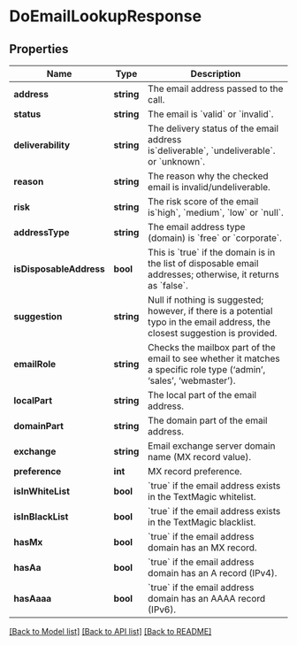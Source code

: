 # DoEmailLookupResponse

## Properties
Name | Type | Description | Notes
------------ | ------------- | ------------- | -------------
**address** | **string** | The email address passed to the call. | 
**status** | **string** | The email is &#x60;valid&#x60; or &#x60;invalid&#x60;. | 
**deliverability** | **string** | The delivery status of the email address is&#x60;deliverable&#x60;, &#x60;undeliverable&#x60;. or &#x60;unknown&#x60;. | 
**reason** | **string** | The reason why the checked email is invalid/undeliverable. | 
**risk** | **string** | The risk score of the email is&#x60;high&#x60;, &#x60;medium&#x60;, &#x60;low&#x60; or &#x60;null&#x60;. | 
**addressType** | **string** | The email address type (domain) is &#x60;free&#x60; or &#x60;corporate&#x60;. | 
**isDisposableAddress** | **bool** | This is &#x60;true&#x60; if the domain is in the list of disposable email addresses; otherwise, it returns as &#x60;false&#x60;. | 
**suggestion** | **string** | Null if nothing is suggested; however, if there is a potential typo in the email address, the closest suggestion is provided. | 
**emailRole** | **string** | Checks the mailbox part of the email to see whether it matches a specific role type (‘admin’, ‘sales’, ‘webmaster’). | 
**localPart** | **string** | The local part of the email address. | 
**domainPart** | **string** | The domain part of the email address. | 
**exchange** | **string** | Email exchange server domain name (MX record value). | 
**preference** | **int** | MX record preference. | 
**isInWhiteList** | **bool** | &#x60;true&#x60; if the email address exists in the TextMagic whitelist. | 
**isInBlackList** | **bool** | &#x60;true&#x60; if the email address exists in the TextMagic blacklist. | 
**hasMx** | **bool** | &#x60;true&#x60; if the email address domain has an MX record. | 
**hasAa** | **bool** | &#x60;true&#x60; if the email address domain has an A record (IPv4). | 
**hasAaaa** | **bool** | &#x60;true&#x60; if the email address domain has an AAAA record (IPv6). | 

[[Back to Model list]](../README.md#documentation-for-models) [[Back to API list]](../README.md#documentation-for-api-endpoints) [[Back to README]](../README.md)


